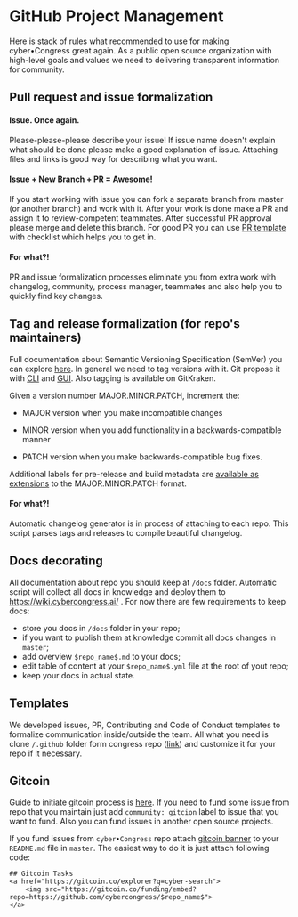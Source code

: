 # GitHub Project Management

Here is stack of rules what recommended to use for making cyber•Congress great again.
As a public open source organization with high-level goals and values we need to delivering transparent information for community.


## Pull request and issue formalization

#### Issue. Once again.

Please-please-please describe your issue! If issue name doesn't explain what should be done please make a good explanation of issue.
Attaching files and links is good way for describing what you want.

#### Issue + New Branch + PR = Awesome!

If you start working with issue you can fork a separate branch from master (or another branch) and work with it. After your work is done make a PR and assign it to
review-competent teammates. After successful PR approval please merge and delete this branch. For good PR you can use [PR template](https://github.com/cybercongress/congress/blob/master/.github/PULL_REQUEST_TEMPLATE.md) with checklist which helps you to get in.

#### For what?!

PR and issue formalization processes eliminate you from extra work with changelog, community, process manager, teammates and also help you to quickly find key changes.

## Tag and release formalization (for repo's maintainers)

Full documentation about Semantic Versioning Specification (SemVer) you can explore [here](https://semver.org/spec/v2.0.0.html).
In general we need to tag versions with it. Git propose it with [CLI](https://git-scm.com/book/en/v2/Git-Basics-Tagging) and [GUI](https://help.github.com/articles/working-with-tags/).
Also tagging is available on GitKraken.

Given a version number MAJOR.MINOR.PATCH, increment the:

- MAJOR version when you make incompatible changes

- MINOR version when you add functionality in a backwards-compatible manner

- PATCH version when you make backwards-compatible bug fixes.

Additional labels for pre-release and build metadata are [available as extensions](https://semver.org/spec/v2.0.0.html#semantic-versioning-specification-semver) to the MAJOR.MINOR.PATCH format.

#### For what?!

Automatic changelog generator is in process of attaching to each repo. This script parses tags and releases to compile beautiful changelog.


## Docs decorating

All documentation about repo you should keep at `/docs` folder. Automatic script will collect all docs in knowledge and deploy them to https://wiki.cybercongress.ai/ .
For now there are few requirements to keep docs:

- store you docs in `/docs` folder in your repo;
- if you want to publish them at knowledge commit all docs changes in `master`;
- add overview `$repo_name$.md` to your docs;
- edit table of content at your `$repo_name$.yml` file at the root of yout repo;
- keep your docs in actual state.


## Templates

We developed issues, PR, Contributing and Code of Conduct templates to formalize communication inside/outside the team.
All what you need is clone `/.github` folder form congress repo ([link](https://github.com/cybercongress/congress/tree/master/.github))
and customize it for your repo if it necessary.


## Gitcoin

Guide to initiate gitcoin process is [here](https://github.com/cybercongress/congress/blob/master/Processes/Gitcoin.md).
If you need to fund some issue from repo that you maintain just add `community: gitcion` label to issue that you want to
fund. Also you can fund issues in another open source projects.

If you fund issues from `cyber•Congress` repo attach [gitcoin banner](https://github.com/cybercongress/cyber-search/blob/master/README.md) to your `README.md` file in `master`.
The easiest way to do it is just attach following code:
```
## Gitcoin Tasks
<a href="https://gitcoin.co/explorer?q=cyber-search">
    <img src="https://gitcoin.co/funding/embed?repo=https://github.com/cybercongress/$repo_name$">
</a>
```

